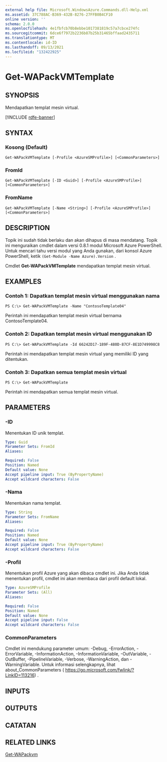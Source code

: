```yaml
---
external help file: Microsoft.WindowsAzure.Commands.dll-Help.xml
ms.assetid: 37C788AC-B369-432B-8276-27FFB0B4CF10
online version: ''
schema: 2.0.0
ms.openlocfilehash: 4e1fbfcb70b8ebbe1017381819c57a7cbce274fc
ms.sourcegitcommit: 6dce6f7972b2236b87b25b31465bffaad2435711
ms.translationtype: MT
ms.contentlocale: id-ID
ms.lasthandoff: 09/13/2021
ms.locfileid: "132422925"
---
```

# Get-WAPackVMTemplate

## SYNOPSIS
Mendapatkan templat mesin virtual.

[!INCLUDE [rdfe-banner](../../includes/rdfe-banner.md)]

## SYNTAX

### Kosong (Default)
```
Get-WAPackVMTemplate [-Profile <AzureSMProfile>] [<CommonParameters>]
```

### FromId
```
Get-WAPackVMTemplate [-ID <Guid>] [-Profile <AzureSMProfile>] [<CommonParameters>]
```

### FromName
```
Get-WAPackVMTemplate [-Name <String>] [-Profile <AzureSMProfile>] [<CommonParameters>]
```

## DESCRIPTION
Topik ini sudah tidak berlaku dan akan dihapus di masa mendatang.
Topik ini menguraikan cmdlet dalam versi 0.8.1 modul Microsoft Azure PowerShell.
Untuk mencari tahu versi modul yang Anda gunakan, dari konsol Azure PowerShell, ketik `(Get-Module -Name Azure).Version` .

Cmdlet **Get-WAPackVMTemplate** mendapatkan templat mesin virtual.

## EXAMPLES

### Contoh 1: Dapatkan templat mesin virtual menggunakan nama
```
PS C:\> Get-WAPackVMTemplate -Name "ContosoTemplate04"
```

Perintah ini mendapatkan templat mesin virtual bernama ContosoTemplate04.

### Contoh 2: Dapatkan templat mesin virtual menggunakan ID
```
PS C:\> Get-WAPackVMTemplate -Id 66242D17-189F-480D-87CF-8E1D749998C8
```

Perintah ini mendapatkan templat mesin virtual yang memiliki ID yang ditentukan.

### Contoh 3: Dapatkan semua templat mesin virtual
```
PS C:\> Get-WAPackVMTemplate
```

Perintah ini mendapatkan semua templat mesin virtual.

## PARAMETERS

### -ID
Menentukan ID unik templat.

```yaml
Type: Guid
Parameter Sets: FromId
Aliases:

Required: False
Position: Named
Default value: None
Accept pipeline input: True (ByPropertyName)
Accept wildcard characters: False
```

### -Nama
Menentukan nama templat.

```yaml
Type: String
Parameter Sets: FromName
Aliases:

Required: False
Position: Named
Default value: None
Accept pipeline input: True (ByPropertyName)
Accept wildcard characters: False
```

### -Profil
Menentukan profil Azure yang akan dibaca cmdlet ini.
Jika Anda tidak menentukan profil, cmdlet ini akan membaca dari profil default lokal.

```yaml
Type: AzureSMProfile
Parameter Sets: (All)
Aliases:

Required: False
Position: Named
Default value: None
Accept pipeline input: False
Accept wildcard characters: False
```

### CommonParameters
Cmdlet ini mendukung parameter umum: -Debug, -ErrorAction, -ErrorVariable, -InformationAction, -InformationVariable, -OutVariable, -OutBuffer, -PipelineVariable, -Verbose, -WarningAction, dan -WarningVariable. Untuk informasi selengkapnya, lihat about_CommonParameters ( https://go.microsoft.com/fwlink/?LinkID=113216) .

## INPUTS

## OUTPUTS

## CATATAN

## RELATED LINKS

[Get-WAPackvm](./Get-WAPackVM.md)


